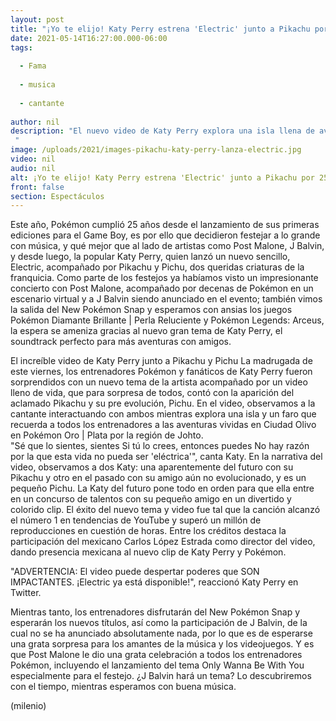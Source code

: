 ```yaml
---
layout: post
title: "¡Yo te elijo! Katy Perry estrena 'Electric' junto a Pikachu por 25 aniversario de Pokémon"
date: 2021-05-14T16:27:00.000-06:00
tags:
  
  - Fama
  
  - musica
  
  - cantante
  
author: nil
description: "El nuevo video de Katy Perry explora una isla llena de aventuras junto con Pikachu y Pichu, en un faro que recuerda a uno de los videojuegos clásicos de la franquicia.  "
image: /uploads/2021/images-pikachu-katy-perry-lanza-electric.jpg
video: nil
audio: nil
alt: ¡Yo te elijo! Katy Perry estrena 'Electric' junto a Pikachu por 25 aniversario de Pokémon
front: false
section: Espectáculos
---
```


Este año, Pokémon cumplió 25 años desde el lanzamiento de sus primeras ediciones para el Game Boy, es por ello que decidieron festejar a lo grande con música, y qué mejor que al lado de artistas como Post Malone, J Balvin, y desde luego, la popular Katy Perry, quien lanzó un nuevo sencillo, Electric, acompañado por Pikachu y Pichu, dos queridas criaturas de la franquicia. Como parte de los festejos ya habíamos visto un impresionante concierto con Post Malone, acompañado por decenas de Pokémon en un escenario virtual y a J Balvin siendo anunciado en el evento; también vimos la salida del New Pokémon Snap y esperamos con ansias los juegos Pokémon Diamante Brillante | Perla Reluciente y Pokémon Legends: Arceus, la espera se ameniza gracias al nuevo gran tema de Katy Perry, el soundtrack perfecto para más aventuras con amigos. 

El increíble video de Katy Perry junto a Pikachu y Pichu La madrugada de este viernes, los entrenadores Pokémon y fanáticos de Katy Perry fueron sorprendidos con un nuevo tema de la artista acompañado por un video lleno de vida, que para sorpresa de todos, contó con la aparición del aclamado Pikachu y su pre evolución, Pichu. 
En el video, observamos a la cantante interactuando con ambos mientras explora una isla y un faro que recuerda a todos los entrenadores a las aventuras vividas en Ciudad Olivo en Pokémon Oro | Plata por la región de Johto.  
"Sé que lo sientes, sientes Si tú lo crees, entonces puedes No hay razón por la que esta vida no pueda ser 'eléctrica'", canta Katy. 
En la narrativa del video, observamos a dos Katy: una aparentemente del futuro con su Pikachu y otro en el pasado con su amigo aún no evolucionado, y es un pequeño Pichu. La Katy del futuro pone todo en orden para que ella entre en un concurso de talentos con su pequeño amigo en un divertido y colorido clip. El éxito del nuevo tema y video fue tal que la canción alcanzó el número 1 en tendencias de YouTube y superó un millón de reproducciones en cuestión de horas. Entre los créditos destaca la participación del mexicano Carlos López Estrada como director del video, dando presencia mexicana al nuevo clip de Katy Perry y Pokémon. 

"ADVERTENCIA: El video puede despertar poderes que SON IMPACTANTES. ¡Electric ya está disponible!", reaccionó Katy Perry en Twitter. 

Mientras tanto, los entrenadores disfrutarán del New Pokémon Snap y esperarán los nuevos títulos, así como la participación de J Balvin, de la cual no se ha anunciado absolutamente nada, por lo que es de esperarse una grata sorpresa para los amantes de la música y los videojuegos. Y es que Post Malone le dio una grata celebración a todos los entrenadores Pokémon, incluyendo el lanzamiento del tema Only Wanna Be With You especialmente para el festejo. ¿J Balvin hará un tema? Lo descubriremos con el tiempo, mientras esperamos con buena música. 

(milenio)